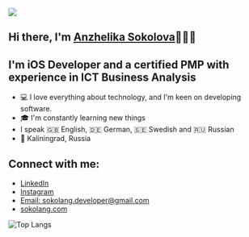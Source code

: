 ![](https://komarev.com/ghpvc/?username=Sokolang)

## Hi there, I'm [Anzhelika Sokolova](https://linkedin.com/in/sokolang/)🙋🏼‍♀️ 

## I'm iOS Developer and a certified PMP with experience in ICT Business Analysis

- 💻 I love everything about technology, and I'm keen on developing software.
- 🎓 I'm constantly learning new things
- I speak 🇬🇧 English, 🇩🇪 German, 🇸🇪 Swedish and 🇷🇺 Russian
- 📍 Kaliningrad, Russia

## Connect with me:

- [LinkedIn](https://linkedin.com/in/sokolang/)
- [Instagram](https://instagram.com/sokolang/)
- [Email: sokolang.developer@gmail.com](mailto:sokolang.developer@gmail.com)
- [sokolang.com](https://sokolang.com/en/projects-en)

<!--![Anurag's github stats](https://github-readme-stats-git-masterrstaa-rickstaa.vercel.app/api?username=Sokolang) -->
![Top Langs](https://github-readme-stats-git-masterrstaa-rickstaa.vercel.app/api/top-langs/?username=Sokolang&layout=compact)

